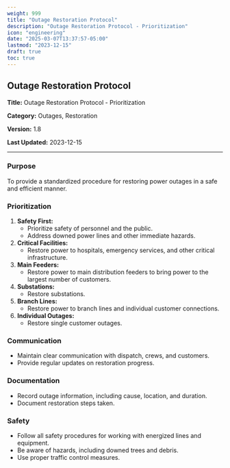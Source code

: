 ```yaml
---
weight: 999
title: "Outage Restoration Protocol"
description: "Outage Restoration Protocol - Prioritization"
icon: "engineering"
date: "2025-03-07T13:37:57-05:00"
lastmod: "2023-12-15"
draft: true
toc: true
---
```


## **Outage Restoration Protocol**

**Title:** Outage Restoration Protocol - Prioritization

**Category:** Outages, Restoration

**Version:** 1.8

**Last Updated:** 2023-12-15

---

### Purpose

To provide a standardized procedure for restoring power outages in a safe and efficient manner.

### Prioritization

1.  **Safety First:**
    * Prioritize safety of personnel and the public.
    * Address downed power lines and other immediate hazards.
2.  **Critical Facilities:**
    * Restore power to hospitals, emergency services, and other critical infrastructure.
3.  **Main Feeders:**
    * Restore power to main distribution feeders to bring power to the largest number of customers.
4.  **Substations:**
    * Restore substations.
5.  **Branch Lines:**
    * Restore power to branch lines and individual customer connections.
6.  **Individual Outages:**
    * Restore single customer outages.

### Communication

* Maintain clear communication with dispatch, crews, and customers.
* Provide regular updates on restoration progress.

### Documentation

* Record outage information, including cause, location, and duration.
* Document restoration steps taken.

### Safety

* Follow all safety procedures for working with energized lines and equipment.
* Be aware of hazards, including downed trees and debris.
* Use proper traffic control measures.

